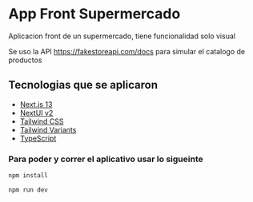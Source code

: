 # App Front Supermercado

Aplicacion front de un supermercado, tiene funcionalidad solo visual

Se uso la API https://fakestoreapi.com/docs para simular el catalogo de productos

## Tecnologias que se aplicaron

- [Next.js 13](https://nextjs.org/docs/getting-started)
- [NextUI v2](https://nextui.org/)
- [Tailwind CSS](https://tailwindcss.com/)
- [Tailwind Variants](https://tailwind-variants.org)
- [TypeScript](https://www.typescriptlang.org/)


### Para poder y correr el aplicativo usar lo sigueinte

```bash
npm install

npm run dev
```

